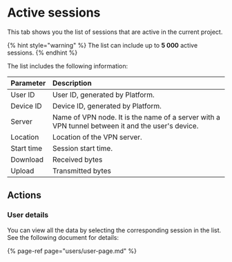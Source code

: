# Active sessions

This tab shows you the list of sessions that are active in the current project.

{% hint style="warning" %}
The list can include up to **5 000** active sessions.
{% endhint %}

The list includes the following information:

| Parameter | Description |
| :--- | :--- |
| User ID | User ID, generated by Platform. |
| Device ID | Device ID, generated by Platform. |
| Server | Name of VPN node. It is the name of a server with a VPN tunnel between it and the user's device. |
| Location | Location of the VPN server. |
| Start time | Session start time. |
| Download | Received bytes |
| Upload | Transmitted bytes |

## Actions

### User details

You can view all the data by selecting the corresponding session in the list. See the following document for details:

{% page-ref page="users/user-page.md" %}



